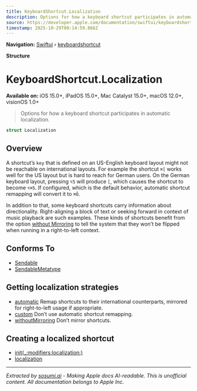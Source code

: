 ```yaml
---
title: KeyboardShortcut.Localization
description: Options for how a keyboard shortcut participates in automatic localization.
source: https://developer.apple.com/documentation/swiftui/keyboardshortcut/localization-swift.struct
timestamp: 2025-10-29T00:14:59.866Z
---
```


**Navigation:** [Swiftui](/documentation/swiftui) › [keyboardshortcut](/documentation/swiftui/keyboardshortcut)

**Structure**

# KeyboardShortcut.Localization

**Available on:** iOS 15.0+, iPadOS 15.0+, Mac Catalyst 15.0+, macOS 12.0+, visionOS 1.0+

> Options for how a keyboard shortcut participates in automatic localization.

```swift
struct Localization
```

## Overview

A shortcut’s `key` that is defined on an US-English keyboard layout might not be reachable on international layouts. For example the shortcut `⌘[` works well for the US layout but is hard to reach for German users. On the German keyboard layout, pressing `⌥5` will produce `[`, which causes the shortcut to become `⌥⌘5`. If configured, which is the default behavior, automatic shortcut remapping will convert it to `⌘Ö`.

In addition to that, some keyboard shortcuts carry information about directionality. Right-aligning a block of text or seeking forward in context of music playback are such examples. These kinds of shortcuts benefit from the option [without Mirroring](/documentation/swiftui/keyboardshortcut/localization-swift.struct/withoutmirroring) to tell the system that they won’t be flipped when running in a right-to-left context.

## Conforms To

- [Sendable](/documentation/Swift/Sendable)
- [SendableMetatype](/documentation/Swift/SendableMetatype)

## Getting localization strategies

- [automatic](/documentation/swiftui/keyboardshortcut/localization-swift.struct/automatic) Remap shortcuts to their international counterparts, mirrored for right-to-left usage if appropriate.
- [custom](/documentation/swiftui/keyboardshortcut/localization-swift.struct/custom) Don’t use automatic shortcut remapping.
- [withoutMirroring](/documentation/swiftui/keyboardshortcut/localization-swift.struct/withoutmirroring) Don’t mirror shortcuts.

## Creating a localized shortcut

- [init(_:modifiers:localization:)](/documentation/swiftui/keyboardshortcut/init(_:modifiers:localization:))
- [localization](/documentation/swiftui/keyboardshortcut/localization-swift.property)

---

*Extracted by [sosumi.ai](https://sosumi.ai) - Making Apple docs AI-readable.*
*This is unofficial content. All documentation belongs to Apple Inc.*
